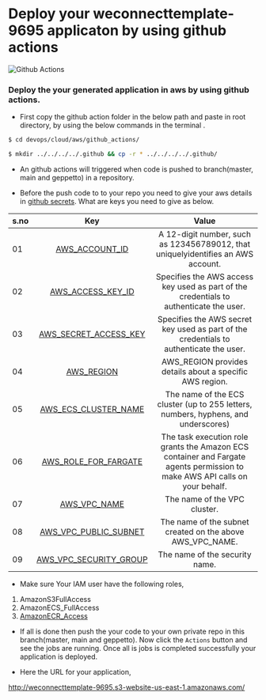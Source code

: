 # Deploy your weconnecttemplate-9695 applicaton by using github actions
![Github Actions](https://readmegeppetto.s3.amazonaws.com/githubactions.jpeg)

### Deploy the your generated application in aws by using github actions.

- First copy the github action folder in the below path and paste in root directory, by using the below commands in the terminal .
```sh
$ cd devops/cloud/aws/github_actions/
```
```sh
$ mkdir ../../../../.github && cp -r * ../../../../.github/
```
- An github actions will triggered when code is pushed to branch(master, main and geppetto)  in a repository.

- Before the push code to to your repo you need to give your aws details in [github secrets](https://docs.github.com/en/actions/reference/encrypted-secrets). What are keys you need to give as below.

|s.no| Key           | Value  |
| ---|:-------------:| :-----:|
| 01 | [AWS_ACCOUNT_ID](https://docs.aws.amazon.com/IAM/latest/UserGuide/console_account-alias.html) | A 12-digit number, such as 123456789012, that uniquelyidentifies an AWS account. |
| 02 | [AWS_ACCESS_KEY_ID](https://docs.aws.amazon.com/powershell/latest/userguide/pstools-appendix-sign-up.html)      |   Specifies the AWS access key used as part of the credentials to authenticate the user. |
| 03 | [AWS_SECRET_ACCESS_KEY](https://docs.aws.amazon.com/powershell/latest/userguide/pstools-appendix-sign-up.html)      |    Specifies the AWS secret key used as part of the credentials to authenticate the user. |
| 04 | [AWS_REGION](https://aws.amazon.com/about-aws/global-infrastructure/regions_az/)      |    AWS_REGION provides details about a specific AWS region. |
| 05 | [AWS_ECS_CLUSTER_NAME](https://docs.aws.amazon.com/AmazonECS/latest/developerguide/create_cluster.html)      |    The name of the ECS cluster (up to 255 letters, numbers, hyphens, and underscores) |
| 06 | [AWS_ROLE_FOR_FARGATE](https://docs.aws.amazon.com/AmazonECS/latest/developerguide/task_execution_IAM_role.html)     |    The task execution role grants the Amazon ECS container and Fargate agents permission to make AWS API calls on your behalf. |
| 07 | [AWS_VPC_NAME](https://docs.aws.amazon.com/vpc/latest/userguide/working-with-vpcs.html)      |   The name of the VPC cluster. |
| 08 | [AWS_VPC_PUBLIC_SUBNET](https://docs.aws.amazon.com/vpc/latest/userguide/working-with-vpcs.html)      |    The name of the subnet created on the above AWS_VPC_NAME. |
| 09 | [AWS_VPC_SECURITY_GROUP](https://docs.aws.amazon.com/vpc/latest/userguide/VPC_SecurityGroups.html)     |    The name of the security name. |

- Make sure Your IAM user have the following roles,
1. AmazonS3FullAccess
2. AmazonECS_FullAccess
3. [AmazonECR_Access](https://docs.aws.amazon.com/AmazonECR/latest/userguide/repository-policies.html)

- If all is done then push the your code to your own private repo in this branch(master, main and geppetto). Now click the  `Actions`  button and see the jobs are running. Once all is jobs is completed successfully your application is deployed.

- Here the URL for your application,

http://weconnecttemplate-9695.s3-website-us-east-1.amazonaws.com/